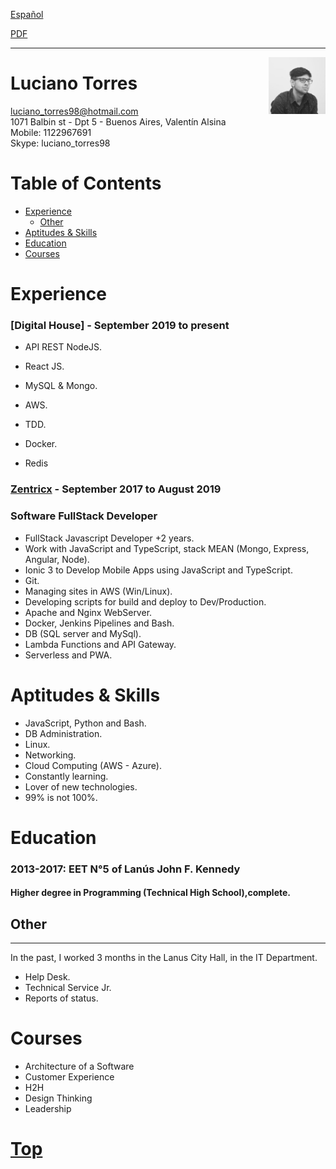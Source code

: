 <a href="https://luchotxrres.github.io/cv/inicio" class="btn btn-github"><span class="icon"></span>Español</a>

<a href="https://luchotxrres.github.io/cv/index.pdf" target="blank" class="btn btn-github">
    <span class="icon"></span>PDF
</a>


---

<img alt="profile" width="18%" src="profile.jpeg" align="right"/>

# Luciano Torres

luciano_torres98@hotmail.com    
1071 Balbin st  - Dpt 5 - Buenos Aires, Valentín Alsina    
Mobile: 1122967691    
Skype: luciano_torres98

# Table of Contents
- [Experience](#experience)
    - [Other](#other)
- [Aptitudes & Skills](#aptitudes--skills)
- [Education](#education)
- [Courses](#courses)

# Experience
### [Digital House] - September 2019 to present
* API REST NodeJS.

* React JS.

* MySQL & Mongo.

* AWS.

* TDD.

* Docker.

* Redis

### [Zentricx] - September 2017 to August 2019

### Software FullStack Developer
* FullStack Javascript Developer +2 years. 
* Work with JavaScript and TypeScript, stack MEAN (Mongo, Express, Angular, Node).
* Ionic 3 to Develop Mobile Apps using JavaScript and TypeScript.
* Git.
* Managing sites in AWS (Win/Linux).
* Developing scripts for build and deploy to Dev/Production.
* Apache and Nginx WebServer.
* Docker, Jenkins Pipelines and Bash.
* DB (SQL server and MySql).
* Lambda Functions and API Gateway.
* Serverless and PWA.

# Aptitudes & Skills

* JavaScript, Python and Bash.
* DB Administration.
* Linux.
* Networking.
* Cloud Computing (AWS - Azure).
* Constantly learning.
* Lover of new technologies.
* 99% is not 100%.

# Education

### 2013-2017: EET N°5 of Lanús John F. Kennedy 

#### Higher degree in Programming (Technical High School),complete.

## Other
-------------
In the past, I worked 3 months in the Lanus City Hall, in the IT Department.

* Help Desk.
* Technical Service Jr.
* Reports of status.
  
# Courses

* Architecture of a Software
* Customer Experience
* H2H
* Design Thinking
* Leadership

# [Top](#luciano-torres)

[Linkedin]: https://ar.linkedin.com/in/ltorres/
[Zentricx]: http://www.zentricx.com
